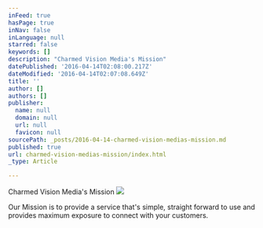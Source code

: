 ```yaml
---
inFeed: true
hasPage: true
inNav: false
inLanguage: null
starred: false
keywords: []
description: "Charmed Vision Media's Mission"
datePublished: '2016-04-14T02:08:00.217Z'
dateModified: '2016-04-14T02:07:08.649Z'
title: ''
author: []
authors: []
publisher:
  name: null
  domain: null
  url: null
  favicon: null
sourcePath: _posts/2016-04-14-charmed-vision-medias-mission.md
published: true
url: charmed-vision-medias-mission/index.html
_type: Article

---
```

Charmed Vision Media's Mission
![](https://the-grid-user-content.s3-us-west-2.amazonaws.com/1c3589ed-2cb8-448b-beca-2a06409c82ac.jpg)

Our Mission is to provide a service that's simple, straight forward to use and provides maximum exposure to connect with your customers.